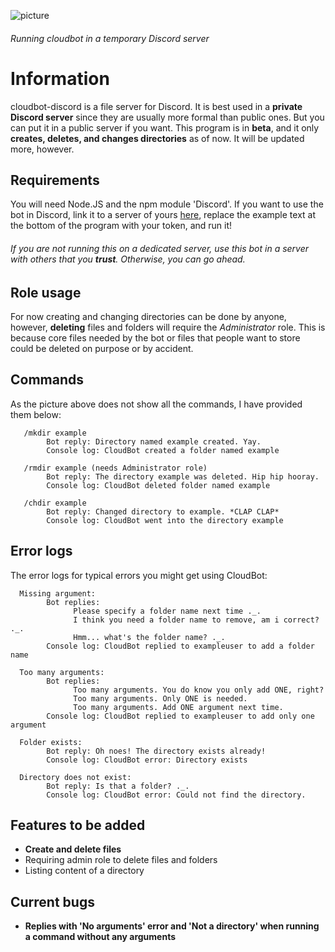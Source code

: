 
![picture](https://ajskateboarder.github.io/assets/screenshot1.jpg)

###### Running cloudbot in a temporary Discord server
# Information

cloudbot-discord is a file server for Discord. It is best used in a __private Discord server__ since they are usually more formal than public ones. But you can put it in a public server if you want. This program is in __beta__, and it only __creates, deletes, and changes directories__ as of now. It will be updated more, however.

## Requirements

You will need Node.JS and the npm module 'Discord'. If you want to use the bot in Discord, link it to a server of yours [here](https://discord.com/api/oauth2/authorize?client_id=835841382882738216&scope=bot&permissions=68608), replace the example text at the bottom of the program with your token, and run it! 

###### If you are not running this on a dedicated server, use this bot in a server with others that you __trust__. Otherwise, you can go ahead.

## Role usage

For now creating and changing directories can be done by anyone, however, __deleting__ files and folders will require the *Administrator* role. This is because core files needed by the bot or files that people want to store could be deleted on purpose or by accident.

## Commands

As the picture above does not show all the commands, I have provided them below:

       /mkdir example
            Bot reply: Directory named example created. Yay.
            Console log: CloudBot created a folder named example
       
       /rmdir example (needs Administrator role)
            Bot reply: The directory example was deleted. Hip hip hooray.
            Console log: CloudBot deleted folder named example
       
       /chdir example
            Bot reply: Changed directory to example. *CLAP CLAP*
            Console log: CloudBot went into the directory example
            
## Error logs

The error logs for typical errors you might get using CloudBot:

      Missing argument:
            Bot replies: 
                  Please specify a folder name next time ._.
                  I think you need a folder name to remove, am i correct? ._.
                  Hmm... what's the folder name? ._.
            Console log: CloudBot replied to exampleuser to add a folder name
      
      Too many arguments:
            Bot replies:
                  Too many arguments. You do know you only add ONE, right?
                  Too many arguments. Only ONE is needed.
                  Too many arguments. Add ONE argument next time.
            Console log: CloudBot replied to exampleuser to add only one argument
      
      Folder exists:
            Bot reply: Oh noes! The directory exists already!
            Console log: CloudBot error: Directory exists
            
      Directory does not exist:
            Bot reply: Is that a folder? ._.
            Console log: CloudBot error: Could not find the directory.

## Features to be added

- __Create and delete files__
- Requiring admin role to delete files and folders
- Listing content of a directory

## Current bugs

- __Replies with 'No arguments' error and 'Not a directory' when running a command without any arguments__
